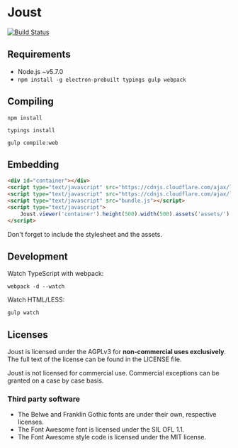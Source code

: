 # Joust
[![Build Status](https://travis-ci.org/HearthSim/joust.svg?branch=master)](https://travis-ci.org/HearthSim/joust)

## Requirements

- Node.js ~v5.7.0
- `npm install -g electron-prebuilt typings gulp webpack`


## Compiling

```
npm install
```

```
typings install
```

```
gulp compile:web
```


## Embedding

```html
<div id="container"></div>
<script type="text/javascript" src="https://cdnjs.cloudflare.com/ajax/libs/react/0.14.7/react.min.js"></script>
<script type="text/javascript" src="https://cdnjs.cloudflare.com/ajax/libs/react/0.14.7/react-dom.min.js"></script>
<script type="text/javascript" src="bundle.js"></script>
<script type="text/javascript">
	Joust.viewer('container').height(500).width(500).assets('assets/').fromUrl('http://example.org/brawl.hsreplay');
</script>
```

Don't forget to include the stylesheet and the assets.


## Development

Watch TypeScript with webpack:

```
webpack -d --watch
```

Watch HTML/LESS:

```
gulp watch
```


## Licenses

Joust is licensed under the AGPLv3 for **non-commercial uses exclusively**.
The full text of the license can be found in the LICENSE file.

Joust is not licensed for commercial use. Commercial exceptions can be granted
on a case by case basis.

### Third party software

- The Belwe and Franklin Gothic fonts are under their own, respective licenses.
- The Font Awesome font is licensed under the SIL OFL 1.1.
- The Font Awesome style code is licensed under the MIT license.
